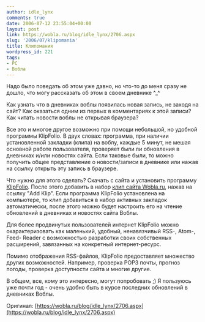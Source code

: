 ```yaml
---
author: idle_lynx
comments: true
date: 2006-07-12 23:55:04+00:00
layout: post
link: https://wobla.ru/blog/idle_lynx/2706.aspx
slug: '2006/07/klipomania'
title: Клипомания
wordpress_id: 221
tags:
- PC
- Вобла
---
```


Надо было поведать об этом уже давно, но что-то до меня сразу не дошло, что могу рассказать об этом в своем дневнике ^_^

Как узнать что в дневниках воблы появилась новая запись, не заходя на сайт? Как оказаться одним из первых в комментариях к этой записи? Как читать новости воблы не открывая браузера?

Все это и многое другое возможно при помощи небольшой, но удобной программы KlipFolio. В двух словах: программа, при наличии установленной закладки (клипа) на воблу, каждые 5 минут, не мешая основной работе пользователя, проверяет были ли обновления в дневниках и/или новостях сайта. Если таковые были, то можно получить общее представление о новости/записи в дневнике или нажав на ссылку открыть эту запись в браузере.

Что нужно для этого сделать? Скачать с сайта и установить программу [KlipFolio](http://www.klipfolio.com/). После этого добавить в набор [клип сайта Wobla.ru](http://www.klipfolio.com/klipinfo/4680), нажав на ссылку "Add Klip". Если программа KlipFolio установлена на компьютере, то клип добавиться в набор активных закладок автоматически, после этого можно будет настроить его на чтение обновлений в дневниках и новостях сайта Воблы.

Для более продвинутых пользователей интернет KlipFolio можно охарактеризовать как маленький, удобный, ненавязчивый RSS-, Atom-, Feed- Reader с возможностью разработки своих собственных расширений, завязанных на конкретный интернет-ресурс.

Помимо отображения RSS-файлов, KlipFolio предоставляет множество других возможностей. Например, проверка POP3 почты, прогноз погоды, проверка доступности сайта и многие другие.

В общем, все, кому это интересно, могут попробовать ;) Я пользуюсь уже почти год - очень удобно быть в курсе последних обновлений в дневниках Воблы.

Оригинал: [https://wobla.ru/blog/idle_lynx/2706.aspx](https://wobla.ru/blog/idle_lynx/2706.aspx)
